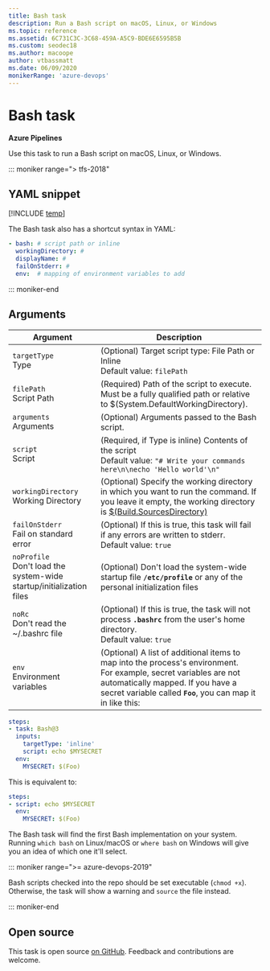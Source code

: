 ```yaml
---
title: Bash task
description: Run a Bash script on macOS, Linux, or Windows
ms.topic: reference
ms.assetid: 6C731C3C-3C68-459A-A5C9-BDE6E6595B5B
ms.custom: seodec18
ms.author: macoope
author: vtbassmatt
ms.date: 06/09/2020
monikerRange: 'azure-devops'
---
```


# Bash task

**Azure Pipelines**

Use this task to run a Bash script on macOS, Linux, or Windows. 

::: moniker range="> tfs-2018"

## YAML snippet

[!INCLUDE [temp](../includes/yaml/BashV3.md)]

The Bash task also has a shortcut syntax in YAML:

```yaml
- bash: # script path or inline
  workingDirectory: #
  displayName: #
  failOnStderr: #
  env:  # mapping of environment variables to add
```

::: moniker-end

## Arguments

|Argument|Description|
|--- |--- |
|`targetType`<br/>Type|(Optional) Target script type: File Path or Inline <br/>Default value: `filePath`|
|`filePath`<br/>Script Path|(Required) Path of the script to execute. Must be a fully qualified path or relative to $(System.DefaultWorkingDirectory).|
|`arguments`<br/>Arguments|(Optional) Arguments passed to the Bash script.|
|`script`<br/>Script|(Required, if Type is inline) Contents of the script <br/>Default value: `"# Write your commands here\n\necho 'Hello world'\n"`|
|`workingDirectory`<br/>Working Directory| (Optional) Specify the working directory in which you want to run the command. If you leave it empty, the working directory is [$(Build.SourcesDirectory)](../../build/variables.md)|
|`failOnStderr`<br/>Fail on standard error|(Optional) If this is true, this task will fail if any errors are written to stderr. <br/>Default value: `true`|
|`noProfile`<br/>Don't load the system-wide startup/initialization files|(Optional) Don't load the system-wide startup file **`/etc/profile`** or any of the personal initialization files|
|`noRc`<br/>Don't read the ~/.bashrc file|(Optional) If this is true, the task will not process **`.bashrc`** from the user's home directory.<br/>Default value: `true`|
|`env`<br/>Environment variables| (Optional) A list of additional items to map into the process's environment.<br/>For example, secret variables are not automatically mapped. If you have a secret variable called **`Foo`**, you can map it in like this:

```YAML
steps:
- task: Bash@3
  inputs:
    targetType: 'inline'
    script: echo $MYSECRET
  env:
    MYSECRET: $(Foo)
```

This is equivalent to:

```YAML
steps:
- script: echo $MYSECRET
  env:
    MYSECRET: $(Foo)
```

The Bash task will find the first Bash implementation on your system.
Running `which bash` on Linux/macOS or `where bash` on Windows will give you an idea of which one it'll select.

::: moniker range=">= azure-devops-2019"

Bash scripts checked into the repo should be set executable (`chmod +x`).
Otherwise, the task will show a warning and `source` the file instead.

::: moniker-end

## Open source

This task is open source [on GitHub](https://github.com/Microsoft/azure-pipelines-tasks). Feedback and contributions are welcome.

